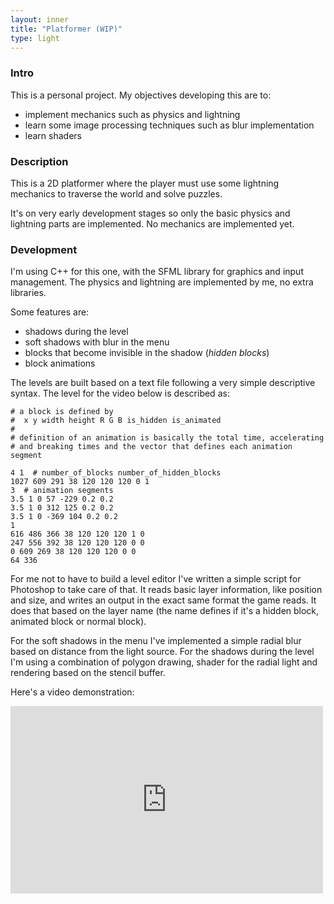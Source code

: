 ```yaml
---
layout: inner
title: "Platformer (WIP)"
type: light
---
```


### Intro

This is a personal project. My objectives developing this are to:

- implement mechanics such as physics and lightning
- learn some image processing techniques such as blur implementation
- learn shaders

### Description

This is a 2D platformer where the player must use some lightning mechanics to traverse the world and solve puzzles.

It's on very early development stages so only the basic physics and lightning parts are implemented. No mechanics are implemented yet.

### Development

I'm using C++ for this one, with the SFML library for graphics and input management. The physics and lightning are implemented by me, no extra libraries.

Some features are:

- shadows during the level
- soft shadows with blur in the menu
- blocks that become invisible in the shadow (_hidden blocks_)
- block animations

The levels are built based on a text file following a very simple descriptive syntax.
The level for the video below is described as:

```
# a block is defined by
#  x y width height R G B is_hidden is_animated
#
# definition of an animation is basically the total time, accelerating 
# and breaking times and the vector that defines each animation segment

4 1  # number_of_blocks number_of_hidden_blocks
1027 609 291 38 120 120 120 0 1
3  # animation segments 
3.5 1 0 57 -229 0.2 0.2
3.5 1 0 312 125 0.2 0.2 
3.5 1 0 -369 104 0.2 0.2 
1 
616 486 366 38 120 120 120 1 0 
247 556 392 38 120 120 120 0 0 
0 609 269 38 120 120 120 0 0 
64 336 
```

For me not to have to build a level editor I've written a simple script for Photoshop to take care of that. It reads basic layer information, like position and size, and writes an output in the exact same format the game reads. It does that based on the layer name (the name defines if it's a hidden block, animated block or normal block).

For the soft shadows in the menu I've implemented a simple radial blur based on distance from the light source. For the shadows during the level I'm using a combination of polygon drawing, shader for the radial light and rendering based on the stencil buffer.

Here's a video demonstration:

<iframe width="500" height="300" src="https://www.youtube.com/embed/K80JfZgXPwM" frameborder="0" allowfullscreen></iframe>

